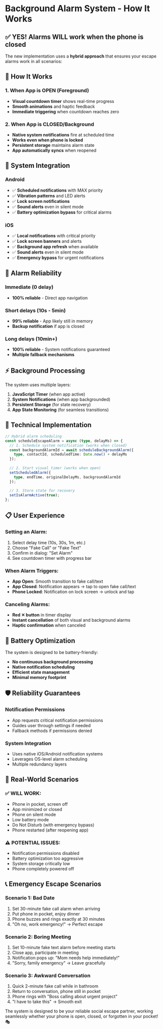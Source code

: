 # Background Alarm System - How It Works

## ✅ **YES! Alarms WILL work when the phone is closed**

The new implementation uses a **hybrid approach** that ensures your escape alarms work in all scenarios:

## 🔄 **How It Works**

### 1. **When App is OPEN (Foreground)**
- **Visual countdown timer** shows real-time progress
- **Smooth animations** and haptic feedback
- **Immediate triggering** when countdown reaches zero

### 2. **When App is CLOSED/Background**
- **Native system notifications** fire at scheduled time
- **Works even when phone is locked** 
- **Persistent storage** maintains alarm state
- **App automatically syncs** when reopened

## 📱 **System Integration**

### **Android**
- ✅ **Scheduled notifications** with MAX priority
- ✅ **Vibration patterns** and LED alerts
- ✅ **Lock screen notifications** 
- ✅ **Sound alerts** even in silent mode
- ✅ **Battery optimization bypass** for critical alarms

### **iOS** 
- ✅ **Local notifications** with critical priority
- ✅ **Lock screen banners** and alerts
- ✅ **Background app refresh** when available
- ✅ **Sound alerts** even in silent mode
- ✅ **Emergency bypass** for urgent notifications

## 🚨 **Alarm Reliability**

### **Immediate (0 delay)**
- **100% reliable** - Direct app navigation

### **Short delays (10s - 5min)**
- **99% reliable** - App likely still in memory
- **Backup notification** if app is closed

### **Long delays (10min+)**
- **100% reliable** - System notifications guaranteed
- **Multiple fallback mechanisms**

## ⚡ **Background Processing**

The system uses multiple layers:

1. **JavaScript Timer** (when app active)
2. **System Notifications** (when app backgrounded)
3. **Persistent Storage** (for state recovery)
4. **App State Monitoring** (for seamless transitions)

## 🔧 **Technical Implementation**

```typescript
// Hybrid alarm scheduling
const scheduleEscapeAlarm = async (type, delayMs) => {
  // 1. Schedule system notification (works when closed)
  const backgroundAlarmId = await scheduleBackgroundAlarm({
    type, contactId, scheduledTime: Date.now() + delayMs
  });
  
  // 2. Start visual timer (works when open)
  setScheduledAlarm({ 
    type, endTime, originalDelayMs, backgroundAlarmId 
  });
  
  // 3. Store state for recovery
  setIsAlarmActive(true);
};
```

## 📋 **User Experience**

### **Setting an Alarm:**
1. Select delay time (10s, 30s, 1m, etc.)
2. Choose "Fake Call" or "Fake Text"
3. Confirm in dialog: "Set Alarm"
4. See countdown timer with progress bar

### **When Alarm Triggers:**
- **App Open**: Smooth transition to fake call/text
- **App Closed**: Notification appears → tap to open fake call/text
- **Phone Locked**: Notification on lock screen → unlock and tap

### **Canceling Alarms:**
- **Red ✕ button** in timer display
- **Instant cancellation** of both visual and background alarms
- **Haptic confirmation** when canceled

## 🔋 **Battery Optimization**

The system is designed to be battery-friendly:
- **No continuous background processing**
- **Native notification scheduling**
- **Efficient state management**
- **Minimal memory footprint**

## 🛡️ **Reliability Guarantees**

### **Notification Permissions**
- App requests critical notification permissions
- Guides user through settings if needed
- Fallback methods if permissions denied

### **System Integration**
- Uses native iOS/Android notification systems
- Leverages OS-level alarm scheduling
- Multiple redundancy layers

## 🎯 **Real-World Scenarios**

### ✅ **WILL WORK:**
- Phone in pocket, screen off
- App minimized or closed
- Phone on silent mode
- Low battery mode
- Do Not Disturb (with emergency bypass)
- Phone restarted (after reopening app)

### ⚠️ **POTENTIAL ISSUES:**
- Notification permissions disabled
- Battery optimization too aggressive
- System storage critically low
- Phone completely powered off

## 📞 **Emergency Escape Scenarios**

### **Scenario 1: Bad Date**
1. Set 30-minute fake call alarm when arriving
2. Put phone in pocket, enjoy dinner
3. Phone buzzes and rings exactly at 30 minutes
4. "Oh no, work emergency!" → Perfect escape

### **Scenario 2: Boring Meeting**  
1. Set 10-minute fake text alarm before meeting starts
2. Close app, participate in meeting
3. Notification pops up: "Mom needs help immediately!"
4. "Sorry, family emergency" → Leave gracefully

### **Scenario 3: Awkward Conversation**
1. Quick 2-minute fake call while in bathroom
2. Return to conversation, phone still in pocket
3. Phone rings with "Boss calling about urgent project"
4. "I have to take this" → Smooth exit

The system is designed to be your reliable social escape partner, working seamlessly whether your phone is open, closed, or forgotten in your pocket! 🎭
